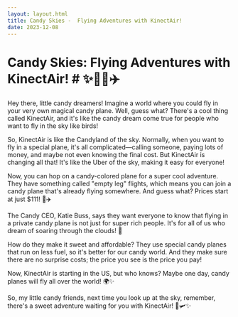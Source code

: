 ```yaml
---
layout: layout.html
title: Candy Skies -  Flying Adventures with KinectAir!
date: 2023-12-08
---
```

# Candy Skies: Flying Adventures with KinectAir! # ✨🚁🍭✈️

Hey there, little candy dreamers! Imagine a world where you could fly in your very own magical candy plane. Well, guess what? There's a cool thing called KinectAir, and it's like the candy dream come true for people who want to fly in the sky like birds!

So, KinectAir is like the Candyland of the sky. Normally, when you want to fly in a special plane, it's all complicated—calling someone, paying lots of money, and maybe not even knowing the final cost. But KinectAir is changing all that! It's like the Uber of the sky, making it easy for everyone!

Now, you can hop on a candy-colored plane for a super cool adventure. They have something called "empty leg" flights, which means you can join a candy plane that's already flying somewhere. And guess what? Prices start at just $111! 🌈✈️

The Candy CEO, Katie Buss, says they want everyone to know that flying in a private candy plane is not just for super rich people. It's for all of us who dream of soaring through the clouds! 🚀

How do they make it sweet and affordable? They use special candy planes that run on less fuel, so it's better for our candy world. And they make sure there are no surprise costs; the price you see is the price you pay!

Now, KinectAir is starting in the US, but who knows? Maybe one day, candy planes will fly all over the world! 🌍✨

So, my little candy friends, next time you look up at the sky, remember, there's a sweet adventure waiting for you with KinectAir! 🍭🛩️✨
